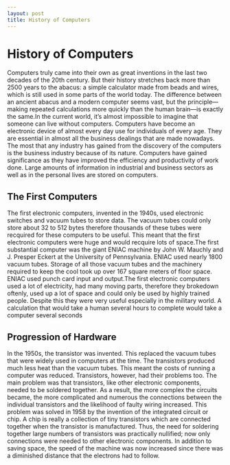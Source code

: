 ```yaml
---
layout: post
title: History of Computers
---
```

# History of Computers

Computers truly came into their own as great inventions in the last two decades of the 20th century. But their history stretches back more than 2500 years to the abacus: a simple calculator made from beads and wires, which is still used in some parts of the world today. The difference between an ancient abacus and a modern computer seems vast, but the principle—making repeated calculations more quickly than the human brain—is exactly the same.In the current world, it’s almost impossible to imagine that someone can live without computers. Computers have become an electronic device of almost every day use for individuals of every age. They are essential in almost all the business dealings that are made nowadays. The most that any industry has gained from the discovery of the computers is the business industry because of its nature. Computers have gained significance as they have improved the efficiency and productivity of work done.
Large amounts of information in industrial and business sectors as well as in the personal lives are stored on computers.

## The First Computers

The first electronic computers, invented in the 1940s, used electronic switches and vacuum tubes to store data. The vacuum tubes could only store about 32 to 512 bytes therefore thousands of these tubes were recquired for these computers to be useful. This meant that the first electronic computers were huge and would recquire lots of space.The first substantial computer was the giant ENIAC machine by John W. Mauchly and J. Presper Eckert at the University of Pennsylvania. ENIAC used nearly 1800 vacuum tubes. Storage of all those vacuum tubes and the machinery required to keep the cool took up over 167 square meters of floor space. ENIAC used punch card input and output.The first electronic computers used a lot of electricity, had many moving parts, therefore they brokedown oftenly, used up a lot of space and could only be used by highly trained people. Despite this they were very useful especially in the military world. A calculation that would take a human several hours to complete would take a computer several seconds

## Progression of Hardware

In the 1950s, the transistor was invented. This replaced the vacuum tubes that were widely used in computers at the time. The transistors produced much less heat than the vacuum tubes. This meant the costs of running a computer was reduced. Transistors, however, had their problems too. The main problem was that transistors, like other electronic components, needed to be soldered together. As a result, the more complex the circuits became, the more complicated and numerous the connections between the individual transistors and the likelihood of faulty wiring increased. This problem was solved in 1958 by the invention of the integrated circuit or chip. A chip is really a collection of tiny transistors which are connected together when the transistor is manufactured. Thus, the need for soldering together large numbers of transistors was practically nullified; now only connections were needed to other electronic components. In addition to saving space, the speed of the machine was now increased since there was a diminished distance that the electrons had to follow.
